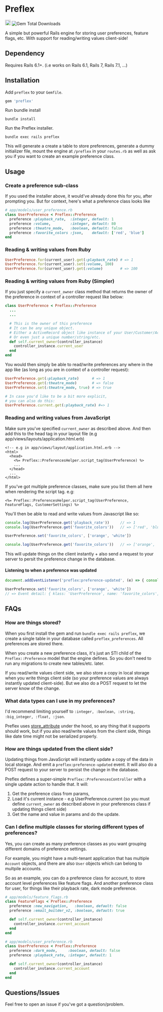 # Preflex
<a href="https://badge.fury.io/rb/preflex"><img src="https://badge.fury.io/rb/preflex.svg" alt="Gem Version" height="18"></a> <img alt="Gem Total Downloads" src="https://img.shields.io/gem/dt/preflex">


A simple but powerful Rails engine for storing user preferences, feature flags, etc. With support for reading/writing values client-side!

## Dependency
Requires Rails 6.1+. (i.e works on Rails 6.1, Rails 7, Rails 7.1, ...)

## Installation

Add `preflex` to your `Gemfile`.
```ruby
gem 'preflex'
```

Run bundle install
```shell
bundle install
```

Run the Preflex installer.
```shell
bundle exec rails preflex
```
This will generate a create a table to store preferences, generate a dummy initializer file, mount the engine at `/preflex` in your `routes.rb` as well as ask you if you want to create an example preference class.

## Usage

### Create a preference sub-class

If you used the installer above, it would've already done this for you, after prompting you. But for context, here's what a preference class looks like

```ruby
# app/models/user_preference.rb
class UserPreference < Preflex::Preference
  preference :playback_rate,  :integer, default: 1
  preference :volume,         :integer, default: 80
  preference :theatre_mode,   :boolean, default: false
  preference :favorite_colors :json,    default: ['red', 'blue']
end
```

### Reading & writing values from Ruby

```ruby
UserPreference.for(current_user).get(:playback_rate) # => 1
UserPreference.for(current_user).set(:volume, 100)
UserPreference.for(current_user).get(:volume)        # => 100
```

### Reading & writing values from Ruby (Simpler)

If you just specify a `current_owner` class method that returns the owner of the preference in context of a controller request like below:

```ruby
class UserPreference < Preflex::Preference
  ...
  ...

  # This is the owner of this preference
  # It can be any unique object.
  # Either a ActiveRecord object like instance of your User/Customer/Account model.
  # Or even just a unique number/string/etc.
  def self.current_owner(controller_instance)
    controller_instance.current_user
  end
end
```


You would then simply be able to read/write preferences any where in the app like (as long as you are in context of a controller request):
```ruby
UserPreference.get(:playback_rate)      # => 1
UserPreference.get(:theatre_mode)       # => false
UserPreference.set(:theatre_mode, true) # => true

# In case you'd like to be a bit more explicit,
# you can also do this:
UserPreference.current.get(:playback_rate) #=> 1
```

### Reading and writing values from JavaScript

Make sure you've specified `current_owner` as described above. And then add this to the head tag in your layout file (e.g app/views/layouts/application.html.erb)

```erb
<!-- e.g in app/views/layout/application.html.erb -->
<html>
  <head>
    <%= Preflex::PreferencesHelper.script_tag(UserPreference) %>
    ...
  </head>
  ...
</html>
```

If you've got multiple preference classes, make sure you list them all here when rendering the script tag. e.g:
```erb
<%= Preflex::PreferencesHelper.script_tag(UserPreference, FeatureFlags, CustomerSettings) %>
```

You'll then be able to read and write values from Javascript like so:
```js
console.log(UserPreference.get('playback_rate'))     // => 1
console.log(UserPreference.get('favorite_colors'))   // => ['red', 'blue']

UserPreference.set('favorite_colors', ['orange', 'white'])

console.log(UserPreference.get('favorite_colors'))   // => ['orange', 'white']
```
This will update things on the client instantly + also send a request to your server to persit the preference change in the database.

#### Listening to when a preference was updated
```js
document.addEventListener('preflex:preference-updated', (e) => { console.log("Event detail:", e.detail) })

UserPreference.set('favorite_colors', ['orange', 'white'])
// => Event detail: { klass: 'UserPreference', name: 'favorite_colors', value: ['orange', 'white'] }

```


## FAQs

### How are things stored?

When you first install the gem and run `bundle exec rails preflex`, we create a single table in your database called `preflex_preferences`. All preferences are stored there.

When you create a new preference class, it's just an STI child of the `Preflex::Preference` model that the engine defines. So you don't need to run any migrations to create new tables/etc. later.

If you read/write values client side, we also store a copy in local storage when you write things client side (so your preference values are always instantly updated client-side). But we also do a POST request to let the server know of the change.


### What data types can I use in my preferences?
I'd recommend limiting yourself to `:integer, :boolean, :string, :big_integer, :float, :json`.

Preflex uses [store_attribute](https://github.com/palkan/store_attribute) under the hood, so any thing that it supports should work, but if you also read/write values from the client side, things like date time might not be serialized properly.

### How are things updated from the client side?
Updating things from JavaScript will instantly update a copy of the data in local storage. And emit a `preflex:preference-updated` event. It will also do a POST request to your server to persist the change in the database.

Preflex defines a super-simple `Preflex::PreferencesController` with a single update action to handle that. It will:
1. Get the preference class from params,
2. Load it's current instance - e.g UserPreference.current
   (so you must define `current_owner` as described above in your preferences class if updating things client side)
3. Get the name and value in params and do the update.


### Can I define multiple classes for storing different types of preferences?
Yes, you can create as many preference classes as you want grouping different domains of preference settings.

For example, you might have a multi-tenant application that has multiple `Account` objects, and there are also `User` objects which can belong to multpile  accounts.

So as an example, you can do a preference class for account, to store account level preferences like feature flags. And another preference class for user, for things like their playback rate, dark mode preference.

```ruby
# app/models/feature_flags.rb
class FeatureFlags < Preflex::Preference
  preference :new_navigation,   :boolean, default: false
  preference :email_builder_v2, :boolean, default: true

  def self.current_owner(controller_instance)
    controller_instance.current_account
  end
end

# app/models/user_preference.rb
class UserPreference < Preflex::Preference
  preference :dark_mode,     :boolean, default: false
  preference :playback_rate, :integer, default: 1

  def self.current_owner(controller_instance)
    controller_instance.current_account
  end
end
```

## Questions/Issues

Feel free to open an issue if you've got a question/problem.